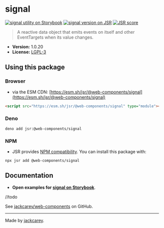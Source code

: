 # signal

[![signal utility on Storybook](https://cdn.jsdelivr.net/gh/storybookjs/brand@main/badge/badge-storybook.svg)](https://jackcarey.co.uk/web-components/docs/?path=/docs/utilities-signal) [![signal version on JSR](https://jsr.io/badges/@web-components/signal)](https://jsr.io/@web-components/signal/versions) [![JSR score](https://jsr.io/badges/@web-components/signal/score)](https://jsr.io/@web-components/signal/score)

> A reactive data object that emits events on itself and other EventTargets when its value changes.

-   **Version:** 1.0.20
-   **License:** [LGPL-3](./LICENSE.md)

## Using this package

### Browser

-   via the ESM CDN: [https://esm.sh/jsr/@web-components/signal](https://esm.sh/jsr/@web-components/signal)

```html
<script src="https://esm.sh/jsr/@web-components/signal" type="module"></script>
```

### Deno

```
deno add jsr:@web-components/signal
```

### NPM

-   JSR provides [NPM compatibility](https://jsr.io/docs/npm-compatibility). You can install this package with:

```
npx jsr add @web-components/signal
```

## Documentation

-   **Open examples for [signal on Storybook](https://jackcarey.co.uk/web-components/docs/?path=/docs/utilities-signal)**.

//todo

See [jackcarey/web-components](https://github.com/jackcarey/web-components) on GitHub.


---

Made by [jackcarey](https://jackcarey.co.uk).
